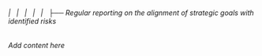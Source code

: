 ###### |   |   |   |   |   ├── Regular reporting on the alignment of strategic goals with identified risks

*Add content here*